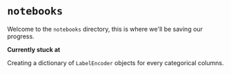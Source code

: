 # `notebooks`

Welcome to the `notebooks` directory, this is where we'll be saving our progress.


**Currently stuck at**

Creating a dictionary of `LabelEncoder` objects for every categorical columns.